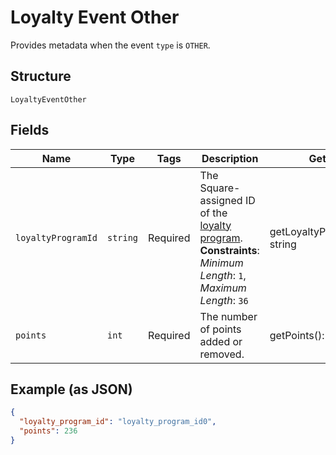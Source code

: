 
# Loyalty Event Other

Provides metadata when the event `type` is `OTHER`.

## Structure

`LoyaltyEventOther`

## Fields

| Name | Type | Tags | Description | Getter | Setter |
|  --- | --- | --- | --- | --- | --- |
| `loyaltyProgramId` | `string` | Required | The Square-assigned ID of the [loyalty program](entity:LoyaltyProgram).<br>**Constraints**: *Minimum Length*: `1`, *Maximum Length*: `36` | getLoyaltyProgramId(): string | setLoyaltyProgramId(string loyaltyProgramId): void |
| `points` | `int` | Required | The number of points added or removed. | getPoints(): int | setPoints(int points): void |

## Example (as JSON)

```json
{
  "loyalty_program_id": "loyalty_program_id0",
  "points": 236
}
```

